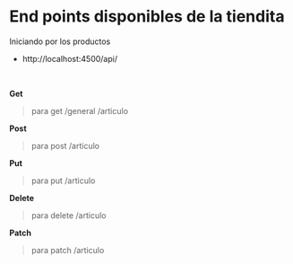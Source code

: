 # End points disponibles de la tiendita

Iniciando por los productos

+ http://localhost:4500/api/<general>

<br>

__Get__ 
> para get /general  /articulo

__Post__
> para post  /articulo

__Put__
> para put  /articulo

__Delete__
> para delete  /articulo

__Patch__
> para patch  /articulo